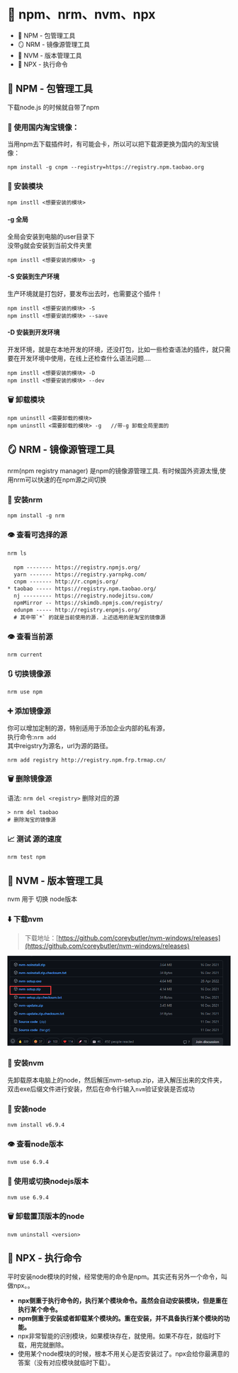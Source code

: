 # 🎒 npm、nrm、nvm、npx

- 🎒 NPM - 包管理工具
- 🪞 NRM - 镜像源管理工具
- 🔩 NVM - 版本管理工具
- 🔧 NPX - 执行命令

## 🎒 NPM - 包管理工具
下载node.js 的时候就自带了npm

### 🛒 使用国内淘宝镜像：
当用npm去下载插件时，有可能会卡，所以可以把下载源更换为国内的淘宝镜像：
```shell
npm install -g cnpm --registry=https://registry.npm.taobao.org
```
### 🔨 安装模块
```shell
npm instll <想要安装的模块>
```
####  -g 全局
全局会安装到电脑的user目录下<br />没带g就会安装到当前文件夹里
```shell
npm instll <想要安装的模块> -g
```
#### -S 安装到生产环境
生产环境就是打包好，要发布出去时，也需要这个插件！
```shell
npm instll <想要安装的模块> -S
npm instll <想要安装的模块> --save
```
#### -D 安装到开发环境
开发环境，就是在本地开发的环境，还没打包，比如一些检查语法的插件，就只需要在开发环境中使用，在线上还检查什么语法问题....
```shell
npm instll <想要安装的模块> -D
npm instll <想要安装的模块> --dev
```
### 🗑️ 卸载模块
```shell
npm uninstll <需要卸载的模块>
npm uninstll <需要卸载的模块> -g   //带-g 卸载全局里面的
```
## 🪞 NRM - 镜像源管理工具
nrm(npm registry manager) 是npm的镜像源管理工具. 有时候国外资源太慢,使用nrm可以快速的在npm源之间切换
### 🔨 安装nrm
```shell
npm install -g nrm
```
### 👁️ 查看可选择的源
```shell
nrm ls

  npm -------- https://registry.npmjs.org/
  yarn ------- https://registry.yarnpkg.com/
  cnpm ------- http://r.cnpmjs.org/
* taobao ----- https://registry.npm.taobao.org/
  nj --------- https://registry.nodejitsu.com/
  npmMirror -- https://skimdb.npmjs.com/registry/
  edunpm ----- http://registry.enpmjs.org/
  # 其中带`*` 的就是当前使用的源. 上述适用的是淘宝的镜像源
```
### 👁️ 查看当前源
```shell
nrm current
```
### 🔃 切换镜像源
```shell
nrm use npm
```
### ➕ 添加镜像源
你可以增加定制的源，特别适用于添加企业内部的私有源，<br />执行命令:`nrm add`<br />其中reigstry为源名，url为源的路径。
```shell
nrm add registry http://registry.npm.frp.trmap.cn/
```
### 🗑️ 删除镜像源
语法: `nrm del <registry>` 删除对应的源
```shell
> nrm del taobao
# 删除淘宝的镜像源
```
### 📈 测试 源的速度
```shell
nrm test npm
```
## 🔩 NVM - 版本管理工具

nvm 用于 切换 node版本
### ⬇️ 下载nvm
> 下载地址：[https://github.com/coreybutler/nvm-windows/releases](https://github.com/coreybutler/nvm-windows/releases)  

![图 2](img/6979e94c4dad37d3f5de2fc756e81b18afbbe75c5463fed3321c7e89f9e5c35c.png)  
### 🔨 安装nvm

先卸载原本电脑上的node，然后解压nvm-setup.zip，进入解压出来的文件夹，双击exe后缀文件进行安装，然后在命令行输入`nvm`验证安装是否成功
### 🔨 安装node
```shell
nvm install v6.9.4
```
### 👁️ 查看node版本
```shell
nvm use 6.9.4
```
### 🔧 使用或切换nodejs版本
```shell
nvm use 6.9.4
```
### 🗑️ 卸载置顶版本的node
```shell
nvm uninstall <version>
```
## 🔧 NPX - 执行命令
平时安装node模块的时候，经常使用的命令是npm。其实还有另外一个命令，叫做npx。。

- **npx侧重于执行命令的，执行某个模块命令。虽然会自动安装模块，但是重在执行某个命令。**
- **npm侧重于安装或者卸载某个模块的。重在安装，并不具备执行某个模块的功能。**
- npx非常智能的识别模块，如果模块存在，就使用。如果不存在，就临时下载，用完就删除。
- 使用某个node模块的时候，根本不用关心是否安装过了。npx会给你最满意的答案（没有对应模块就临时下载）。


